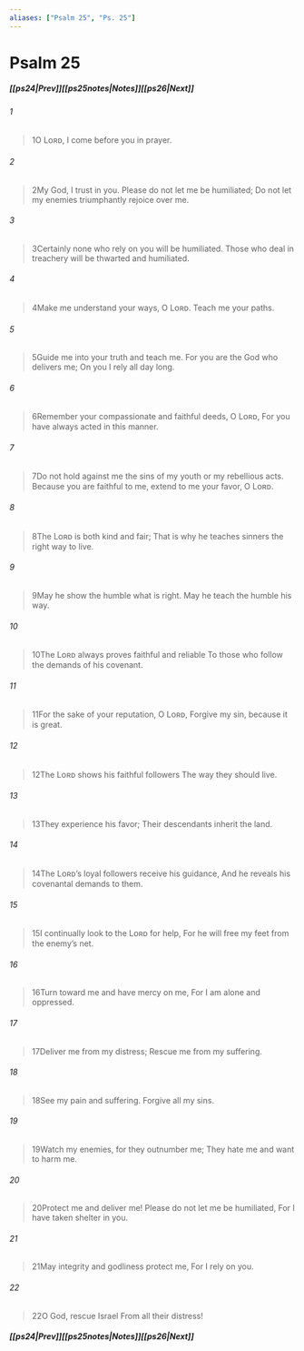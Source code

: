```yaml
---
aliases: ["Psalm 25", "Ps. 25"]
---
```

# Psalm 25
##### <span class=arrow-left></span>[[ps24|Prev]]<span class=navigation-separator></span>[[ps25notes|Notes]]<span class=navigation-separator></span>[[ps26|Next]]<span class=arrow-right></span>
###### 1
><span class=verse-first-poetry>1</span>O Lᴏʀᴅ, I come before you in prayer.
###### 2
><span class=verse-body-poetry>2</span>My God, I trust in you.
>Please do not let me be humiliated;
>Do not let my enemies triumphantly rejoice over me.
###### 3
><span class=verse-body-poetry>3</span>Certainly none who rely on you will be humiliated.
>Those who deal in treachery will be thwarted and humiliated.
<div class=paragraph-break></div>

###### 4
><span class=verse-first-poetry>4</span>Make me understand your ways, O Lᴏʀᴅ.
>Teach me your paths.
###### 5
><span class=verse-body-poetry>5</span>Guide me into your truth and teach me.
>For you are the God who delivers me;
>On you I rely all day long.
###### 6
><span class=verse-body-poetry>6</span>Remember your compassionate and faithful deeds, O Lᴏʀᴅ,
>For you have always acted in this manner.
###### 7
><span class=verse-body-poetry>7</span>Do not hold against me the sins of my youth or my rebellious acts.
>Because you are faithful to me, extend to me your favor, O Lᴏʀᴅ.
<div class=paragraph-break></div>

###### 8
><span class=verse-first-poetry>8</span>The Lᴏʀᴅ is both kind and fair;
>That is why he teaches sinners the right way to live.
###### 9
><span class=verse-body-poetry>9</span>May he show the humble what is right.
>May he teach the humble his way.
###### 10
><span class=verse-body-poetry>10</span>The Lᴏʀᴅ always proves faithful and reliable
>To those who follow the demands of his covenant.
###### 11
><span class=verse-body-poetry>11</span>For the sake of your reputation, O Lᴏʀᴅ,
>Forgive my sin, because it is great.
<div class=paragraph-break></div>

###### 12
><span class=verse-first-poetry>12</span>The Lᴏʀᴅ shows his faithful followers
>The way they should live.
###### 13
><span class=verse-body-poetry>13</span>They experience his favor;
>Their descendants inherit the land.
###### 14
><span class=verse-body-poetry>14</span>The Lᴏʀᴅ’s loyal followers receive his guidance,
>And he reveals his covenantal demands to them.
###### 15
><span class=verse-body-poetry>15</span>I continually look to the Lᴏʀᴅ for help,
>For he will free my feet from the enemy’s net.
<div class=paragraph-break></div>

###### 16
><span class=verse-first-poetry>16</span>Turn toward me and have mercy on me,
>For I am alone and oppressed.
###### 17
><span class=verse-body-poetry>17</span>Deliver me from my distress;
>Rescue me from my suffering.
###### 18
><span class=verse-body-poetry>18</span>See my pain and suffering.
>Forgive all my sins.
###### 19
><span class=verse-body-poetry>19</span>Watch my enemies, for they outnumber me;
>They hate me and want to harm me.
###### 20
><span class=verse-body-poetry>20</span>Protect me and deliver me!
>Please do not let me be humiliated,
>For I have taken shelter in you.
###### 21
><span class=verse-body-poetry>21</span>May integrity and godliness protect me,
>For I rely on you.
###### 22
><span class=verse-body-poetry>22</span>O God, rescue Israel
>From all their distress!
##### <span class=arrow-left></span>[[ps24|Prev]]<span class=navigation-separator></span>[[ps25notes|Notes]]<span class=navigation-separator></span>[[ps26|Next]]<span class=arrow-right></span>
